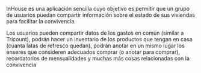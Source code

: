 
InHouse es una aplicación sencilla cuyo objetivo es permitir que un grupo de usuarios puedan compartir información sobre el estado de sus viviendas para facilitar la convivencia. 

Los usuarios pueden compartir datos de los gastos en común (similar a Tricount), podrán hacer un inventario de los productos que tengan en casa (cuanta latas de refresco quedan), podrán anotar en un mismo lugar los enseres que consideren adecuados comprar (o anotar para comprar), recordatorios de mensualidades y muchas más cosas relacionadas con la convivencia